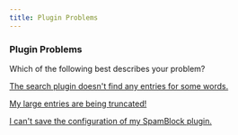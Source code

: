 ```yaml
---
title: Plugin Problems
---
```


### Plugin Problems

Which of the following best describes your problem?

[The search plugin doesn't find any entries for some words.](mysql-stopwords.html)

[My large entries are being truncated!](form-truncation.html)

[I can't save the configuration of my SpamBlock plugin.](saving-spamblock-configuration.html)
